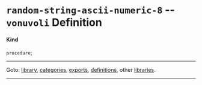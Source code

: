 

<a id='definition__vonuvoli__random-string-ascii-numeric-8'></a>

# `random-string-ascii-numeric-8` -- `vonuvoli` Definition


<a id='definition__vonuvoli__random-string-ascii-numeric-8__kind'></a>

#### Kind

`procedure`;

----

Goto: [library](../../vonuvoli/_index.md#library__vonuvoli), [categories](../../vonuvoli/categories/_index.md#toc__vonuvoli__categories), [exports](../../vonuvoli/exports/_index.md#toc__vonuvoli__exports), [definitions](../../vonuvoli/definitions/_index.md#toc__vonuvoli__definitions), other [libraries](../../_libraries.md#toc__libraries).

----

